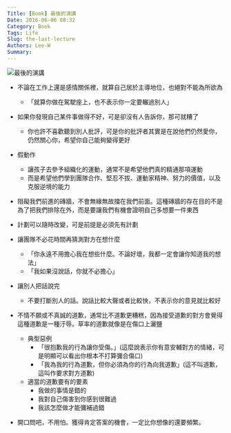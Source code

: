```yaml
---
Title: [Book] 最後的演講
Date: 2016-06-06 08:32
Category: Book
Tags: Life
Slug: the-last-lecture
Authors: Lee-W
Summary: 
---
```


![最後的演講](http://pic.eslite.com/Upload/Product/200806/m/633519138950888496.jpg)

<!--more-->

- 不論在工作上還是感情關係裡，就算自己居於主導地位，也絕對不能為所欲為
	- 「就算你做在駕駛座上，也不表示你一定要輾過別人」

- 如果你發現自己某件事做得不好，可是卻沒有人告訴你，那可就糟了
	- 你也許不喜歡聽到別人批評，可是你的批評者其實是在說他們仍然愛你，仍然關心你，希望你自己能夠變得更好

- 假動作
	- 讓孩子去參予組織化的運動，通常不是希望他們真的精通那項運動
	- 而是希望他們學到團隊合作、堅忍不拔、運動家精神、努力的價值，以及克服逆境的能力

- 阻礙我們前進的磚牆，不會無緣無故擋在我們前面。這種磚牆的存在目的不是為了把我們排除在外，而是要讓我們有機會證明自己多想要一件東西

- 計劃可以隨時改變，可是前提是必須先有計劃

- 讓團隊不必花時間再猜測對方在想什麼
	- 「你永遠不用擔心我在想些什麼。不論好壞，我都一定會讓你知道我的想法」
	- 「我如果沒說話，你就不必擔心」
 
- 讓別人把話說完
	- 不要打斷別人的話。說話比較大聲或者比較快，不表示你的意見就比較好

- 不情不願或不真誠的道歉，通常比不道歉更糟糕，因為接受道歉的對方會覺得這種道歉是一種汙辱。草率的道歉就像是在傷口上灑鹽
	- 典型惡例
		- 「很抱歉我的行為讓你受傷。」(這麼說表示你有意安輔對方的情緒，可是明顯可以看出你根本不打算彌合傷口)
		- 「我為我的行為道歉，但你必須為你的行為向我道歉」(這不叫道歉，這叫作要求對方道歉)
	- 適當的道歉要有的要素
		- 我做的事情是錯的
		- 我對自己傷害到你感到很難過
		- 我該怎麼做才能彌補過錯

- 開口問吧，不用怕。獲得肯定答案的機會，一定比你想像的還要頻繁。
    
